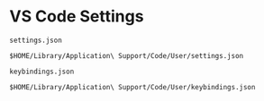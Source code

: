 # VS Code Settings

`settings.json`

    $HOME/Library/Application\ Support/Code/User/settings.json

`keybindings.json`

    $HOME/Library/Application\ Support/Code/User/keybindings.json
